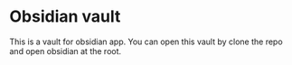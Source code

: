 # Obsidian vault
This is a vault for obsidian app. You can open this vault by clone the repo and open obsidian at the root.
